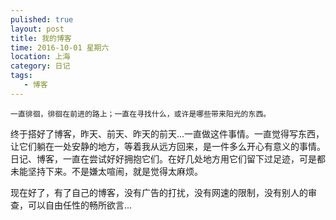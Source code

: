 ```yaml
---
pulished: true
layout: post
title: 我的博客
time: 2016-10-01 星期六
location: 上海
category: 日记
tags:
   - 博客
---
```

    一直徘徊，徘徊在前进的路上；一直在寻找什么，或许是哪些带来阳光的东西。
    
<!-- more -->
终于搭好了博客，昨天、前天、昨天的前天...一直做这件事情。一直觉得写东西，让它们躺在一处安静的地方，等着我从远方回来，是一件多么开心有意义的事情。日记、博客，一直在尝试好好拥抱它们。在好几处地方用它们留下过足迹，可是都未能坚持下来。不是嫌太喧闹，就是觉得太麻烦。

现在好了，有了自己的博客，没有广告的打扰，没有网速的限制，没有别人的审查，可以自由任性的畅所欲言...